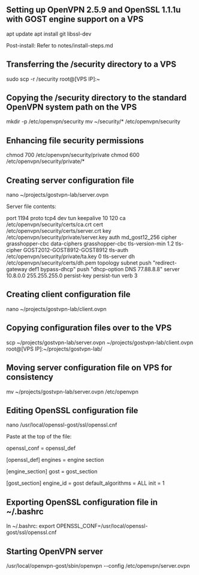 ## Setting up OpenVPN 2.5.9 and OpenSSL 1.1.1u with GOST engine support on a VPS

apt update
apt install git libssl-dev

Post-install:
Refer to notes/install-steps.md

## Transferring the /security directory to a VPS

sudo scp -r /security root@[VPS IP]:~

## Copying the /security directory to the standard OpenVPN system path on the VPS

mkdir -p /etc/openvpn/security
mv ~/security/* /etc/openvpn/security

## Enhancing file security permissions

chmod 700 /etc/openvpn/security/private
chmod 600 /etc/openvpn/security/private/*

## Creating server configuration file

nano ~/projects/gostvpn-lab/server.ovpn

Server file contents:

port 1194
proto tcp4
dev tun
keepalive 10 120
ca /etc/openvpn/security/certs/ca.crt
cert /etc/openvpn/security/certs/server.crt
key /etc/openvpn/security/private/server.key
auth md_gost12_256
cipher grasshopper-cbc
data-ciphers grasshopper-cbc
tls-version-min 1.2
tls-cipher GOST2012-GOST8912-GOST8912
tls-auth /etc/openvpn/security/private/ta.key 0
tls-server
dh /etc/openvpn/security/certs/dh.pem
topology subnet
push "redirect-gateway def1 bypass-dhcp"
push "dhcp-option DNS 77.88.8.8"
server 10.8.0.0 255.255.255.0
persist-key
persist-tun
verb 3

## Creating client configuration file

nano ~/projects/gostvpn-lab/client.ovpn

## Copying configuration files over to the VPS

scp ~/projects/gostvpn-lab/server.ovpn ~/projects/gostvpn-lab/client.ovpn root@[VPS IP]:~/projects/gostvpn-lab/

## Moving server configuration file on VPS for consistency

mv ~/projects/gostvpn-lab/server.ovpn /etc/openvpn

## Editing OpenSSL configuration file

nano /usr/local/openssl-gost/ssl/openssl.cnf

Paste at the top of the file:

openssl_conf = openssl_def

[openssl_def]
engines = engine section

[engine_section]
gost = gost_section

[gost_section]
engine_id = gost
default_algorithms = ALL
init = 1

## Exporting OpenSSL configuration file in ~/.bashrc

In ~/.bashrc:
export OPENSSL_CONF=/usr/local/openssl-gost/ssl/openssl.cnf

## Starting OpenVPN server

/usr/local/openvpn-gost/sbin/openvpn --config /etc/openvpn/server.ovpn
